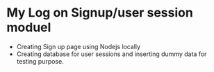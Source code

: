 # My Log on Signup/user session moduel

* Creating Sign up page using Nodejs locally
* Creating database for user sessions and inserting dummy data for testing purpose.
